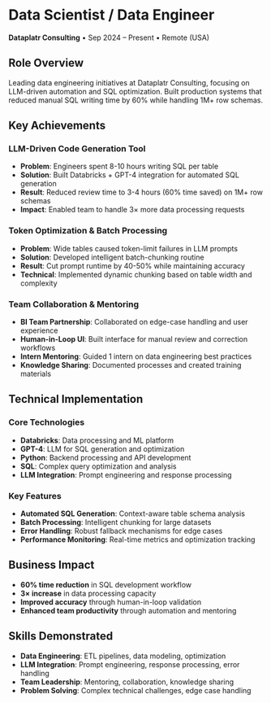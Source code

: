 # Data Scientist / Data Engineer
**Dataplatr Consulting** • Sep 2024 – Present • Remote (USA)

## Role Overview
Leading data engineering initiatives at Dataplatr Consulting, focusing on LLM-driven automation and SQL optimization. Built production systems that reduced manual SQL writing time by 60% while handling 1M+ row schemas.

## Key Achievements

### LLM-Driven Code Generation Tool
- **Problem**: Engineers spent 8-10 hours writing SQL per table
- **Solution**: Built Databricks + GPT-4 integration for automated SQL generation
- **Result**: Reduced review time to 3-4 hours (60% time saved) on 1M+ row schemas
- **Impact**: Enabled team to handle 3× more data processing requests

### Token Optimization & Batch Processing
- **Problem**: Wide tables caused token-limit failures in LLM prompts
- **Solution**: Developed intelligent batch-chunking routine
- **Result**: Cut prompt runtime by 40-50% while maintaining accuracy
- **Technical**: Implemented dynamic chunking based on table width and complexity

### Team Collaboration & Mentoring
- **BI Team Partnership**: Collaborated on edge-case handling and user experience
- **Human-in-Loop UI**: Built interface for manual review and correction workflows
- **Intern Mentoring**: Guided 1 intern on data engineering best practices
- **Knowledge Sharing**: Documented processes and created training materials

## Technical Implementation

### Core Technologies
- **Databricks**: Data processing and ML platform
- **GPT-4**: LLM for SQL generation and optimization
- **Python**: Backend processing and API development
- **SQL**: Complex query optimization and analysis
- **LLM Integration**: Prompt engineering and response processing

### Key Features
- **Automated SQL Generation**: Context-aware table schema analysis
- **Batch Processing**: Intelligent chunking for large datasets
- **Error Handling**: Robust fallback mechanisms for edge cases
- **Performance Monitoring**: Real-time metrics and optimization tracking

## Business Impact
- **60% time reduction** in SQL development workflow
- **3× increase** in data processing capacity
- **Improved accuracy** through human-in-loop validation
- **Enhanced team productivity** through automation and mentoring

## Skills Demonstrated
- **Data Engineering**: ETL pipelines, data modeling, optimization
- **LLM Integration**: Prompt engineering, response processing, error handling
- **Team Leadership**: Mentoring, collaboration, knowledge sharing
- **Problem Solving**: Complex technical challenges, edge case handling
